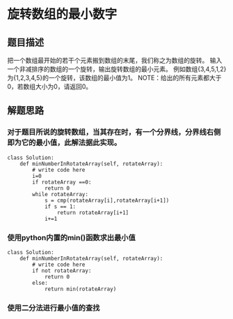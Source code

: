 # 旋转数组的最小数字
## 题目描述
把一个数组最开始的若干个元素搬到数组的末尾，我们称之为数组的旋转。 输入一个非减排序的数组的一个旋转，输出旋转数组的最小元素。 例如数组{3,4,5,1,2}为{1,2,3,4,5}的一个旋转，该数组的最小值为1。 NOTE：给出的所有元素都大于0，若数组大小为0，请返回0。
## 解题思路
### 对于题目所说的旋转数组，当其存在时，有一个分界线，分界线右侧即为它的最小值，此解法据此实现。
```
class Solution:
    def minNumberInRotateArray(self, rotateArray):
        # write code here
        i=0
        if rotateArray ==0:
            return 0
        while rotateArray:
            s = cmp(rotateArray[i],rotateArray[i+1])
            if s == 1:
                return rotateArray[i+1]
            i+=1
```
### 使用python内置的min()函数求出最小值
```
class Solution:
    def minNumberInRotateArray(self, rotateArray):
        # write code here
        if not rotateArray:
            return 0
        else:
            return min(rotateArray)
```
### 使用二分法进行最小值的查找
```

```
